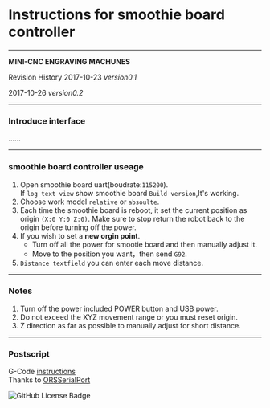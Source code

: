 # Instructions for smoothie board controller

----

**MINI-CNC ENGRAVING MACHUNES**

Revision History
2017-10-23 *version0.1*  

2017-10-26 *version0.2*  

---

### Introduce interface  


......

---

### smoothie board controller useage

1. Open smoothie board uart(boudrate:`115200`).  
	 If `log text view` show smoothie board `Build version`,It's working.
2. Choose work model `relative` or `absoulte`.
3. Each time the smoothie board is reboot, it set the current position as origin `(X:0 Y:0 Z:0)`. Make sure to stop return the robot back to the origin before turning off the power.  
4. If you wish to set a **new orgin point**.  
	* 	Turn off all the power for smootie board and then manually adjust it.  
	*  Move to the position you want，then send `G92`. 
5. `Distance textfield` you can enter each move distance.
	
---

### Notes
1. Turn off the power included POWER button and USB power.
2. Do not exceed the XYZ movement range or you must reset origin.
3. Z direction as far as possible to manually adjust for short distance.

---

### Postscript
G-Code [instructions](http://reprap.org/wiki/G-code)  
Thanks to [ORSSerialPort](https://github.com/armadsen/ORSSerialPort)


![GitHub License Badge](https://img.shields.io/badge/license-MIT-blue.svg)




